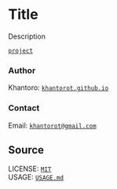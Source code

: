 # Title

Description

[`project`](https://khantorot.github.io/*)

### Author

Khantoro: [`khantorot.github.io`](https://khantorot.github.io)

### Contact

Email: [`khantorot@gmail.com`](mailto:khantorot@gmail.com)

## Source

LICENSE: [`MIT`]()  
USAGE: [`USAGE.md`](./USAGE.md)
